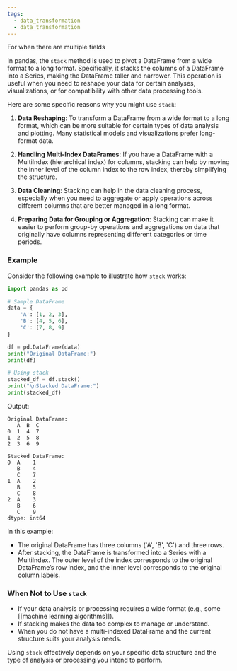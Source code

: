 ```yaml
---
tags:
  - data_transformation
  - data_transformation
---
```

For when there are multiple fields

In pandas, the `stack` method is used to pivot a DataFrame from a wide format to a long format. Specifically, it stacks the columns of a DataFrame into a Series, making the DataFrame taller and narrower. This operation is useful when you need to reshape your data for certain analyses, visualizations, or for compatibility with other data processing tools.

Here are some specific reasons why you might use `stack`:

1. **Data Reshaping**: To transform a DataFrame from a wide format to a long format, which can be more suitable for certain types of data analysis and plotting. Many statistical models and visualizations prefer long-format data.

2. **Handling Multi-Index DataFrames**: If you have a DataFrame with a MultiIndex (hierarchical index) for columns, stacking can help by moving the inner level of the column index to the row index, thereby simplifying the structure.

3. **Data Cleaning**: Stacking can help in the data cleaning process, especially when you need to aggregate or apply operations across different columns that are better managed in a long format.

4. **Preparing Data for Grouping or Aggregation**: Stacking can make it easier to perform group-by operations and aggregations on data that originally have columns representing different categories or time periods.

### Example

Consider the following example to illustrate how `stack` works:

```python
import pandas as pd

# Sample DataFrame
data = {
    'A': [1, 2, 3],
    'B': [4, 5, 6],
    'C': [7, 8, 9]
}

df = pd.DataFrame(data)
print("Original DataFrame:")
print(df)

# Using stack
stacked_df = df.stack()
print("\nStacked DataFrame:")
print(stacked_df)
```

Output:
```
Original DataFrame:
   A  B  C
0  1  4  7
1  2  5  8
2  3  6  9

Stacked DataFrame:
0  A    1
   B    4
   C    7
1  A    2
   B    5
   C    8
2  A    3
   B    6
   C    9
dtype: int64
```

In this example:

- The original DataFrame has three columns ('A', 'B', 'C') and three rows.
- After stacking, the DataFrame is transformed into a Series with a MultiIndex. The outer level of the index corresponds to the original DataFrame’s row index, and the inner level corresponds to the original column labels.

### When Not to Use `stack`

- If your data analysis or processing requires a wide format (e.g., some [[machine learning algorithms]]).
- If stacking makes the data too complex to manage or understand.
- When you do not have a multi-indexed DataFrame and the current structure suits your analysis needs.

Using `stack` effectively depends on your specific data structure and the type of analysis or processing you intend to perform.